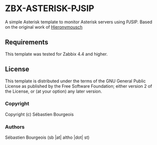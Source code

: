 ZBX-ASTERISK-PJSIP
==================

A simple Asterisk template to monitor Asterisk servers using PJSIP.
Based on the original work of [Hieronymousch](https://github.com/hieronymousch/zabbix-asterisk-pjsip)

Requirements
------------

This template was tested for Zabbix 4.4 and higher.

License
-------

This template is distributed under the terms of the GNU General Public License as published by the Free Software Foundation; either version 2 of the License, or (at your option) any later version.

### Copyright

  Copyright (c) Sébastien Bourgeois

### Authors

  Sébastien Bourgeois
  (sb |at| altho |dot| st)